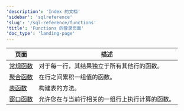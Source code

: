 ```yaml
---
'description': 'Index 的文档'
'sidebar': 'sqlreference'
'slug': '/sql-reference/functions'
'title': 'Functions 的登录页面'
'doc_type': 'landing-page'
---
```


| 页面                                                                  | 描述                                                                                                   |
|---------------------------------------------------------------------|--------------------------------------------------------------------------------------------------------|
| [常规函数](/sql-reference/functions/regular-functions)             | 对于每一行，其结果独立于所有其他行的函数。                                                           |
| [聚合函数](/sql-reference/aggregate-functions)                     | 在行之间累积一组值的函数。                                                                            |
| [表函数](/sql-reference/table-functions)                           | 构建表的方法。                                                                                         |
| [窗口函数](/sql-reference/window-functions)                       | 允许您在与当前行相关的一组行上执行计算的函数。                                                       |
